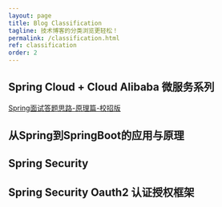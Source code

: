 ```yaml
---
layout: page
title: Blog Classification
tagline: 技术博客的分类浏览更轻松！
permalink: /classification.html
ref: classification 
order: 2
---
```

## Spring Cloud + Cloud Alibaba 微服务系列
[Spring面试答题思路-原理篇-校招版](https://hansomehu.github.io/spring.html)

## 从Spring到SpringBoot的应用与原理
## Spring Security
## Spring Security Oauth2 认证授权框架

